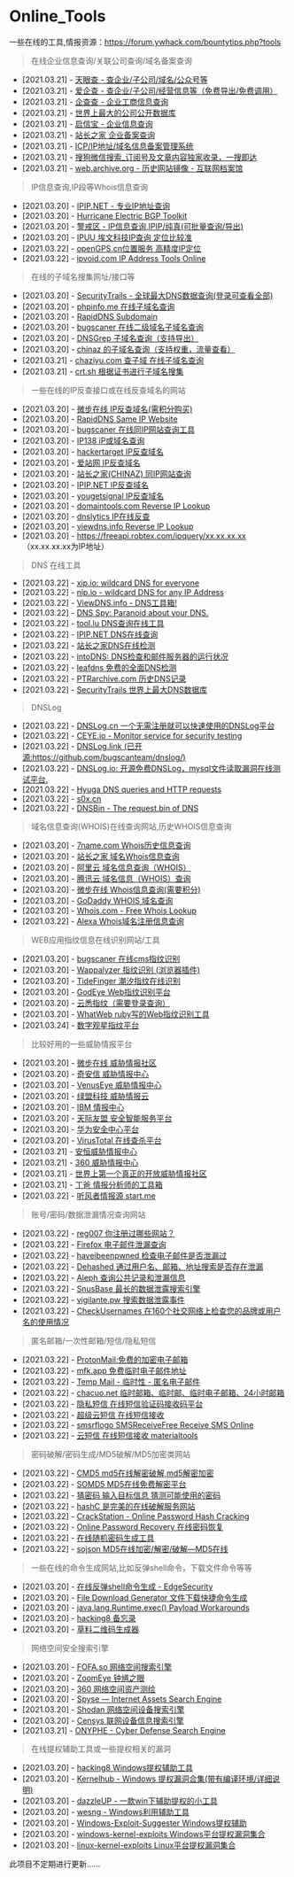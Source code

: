 # Online_Tools

一些在线的工具,情报资源：https://forum.ywhack.com/bountytips.php?tools

> 在线企业信息查询/关联公司查询/域名备案查询

* [2021.03.21] - [天眼查 - 查企业/子公司/域名/公众号等](https://www.tianyancha.com/)
* [2021.03.21] - [爱企查 - 查企业/子公司/经营信息等（免费导出/免费调用）](https://aiqicha.baidu.com/)
* [2021.03.21] - [企查查 - 企业工商信息查询](https://www.qcc.com/)
* [2021.03.21] - [世界上最大的公司公开数据库](https://opencorporates.com/)
* [2021.03.21] - [启信宝 - 企业信息查询](https://www.qixin.com/)
* [2021.03.21] - [站长之家 企业备案查询](http://icp.chinaz.com/)
* [2021.03.21] - [ICP/IP地址/域名信息备案管理系统](https://beian.miit.gov.cn/)
* [2021.03.21] - [搜狗微信搜索_订阅号及文章内容独家收录，一搜即达](https://weixin.sogou.com/)
* [2021.03.21] - [web.archive.org - 历史网站镜像 - 互联网档案馆](http://web.archive.org/)

> IP信息查询,IP段等Whois信息查询

* [2021.03.20] - [IPIP.NET - 专业IP地址查询](https://www.ipip.net/)
* [2021.03.20] - [Hurricane Electric BGP Toolkit](https://bgp.he.net/)
* [2021.03.20] - [警戒区 - IP信息查询,IPIP/纯真(可批量查询/导出)](https://jingjiequ.com/tools/ip)
* [2021.03.20] - [IPUU 埃文科技IP查询 定位比较准](https://ipuu.net/#/home)
* [2021.03.22] - [openGPS.cn位置服务 高精度IP定位](https://www.opengps.cn/Data/IP/LocHighAcc.aspx)
* [2021.03.22] - [ipvoid.com IP Address Tools Online](https://www.ipvoid.com/)

> 在线的子域名搜集网址/接口等

* [2021.03.20] - [SecurityTrails - 全球最大DNS数据查询(登录可查看全部)](https://securitytrails.com/)
* [2021.03.20] - [phpinfo.me 在线子域名查询](https://phpinfo.me/domain/)
* [2021.03.20] - [RapidDNS Subdomain](https://rapiddns.io/subdomain)
* [2021.03.20] - [bugscaner 在线二级域名子域名查询](http://tools.bugscaner.com/subdomain/)
* [2021.03.20] - [DNSGrep 子域名查询（支持导出）](https://www.dnsgrep.cn/subdomain)
* [2021.03.20] - [chinaz 的子域名查询（支持权重，流量查看）](http://tool.chinaz.com/subdomain/)
* [2021.03.21] - [chaziyu.com 查子域 在线子域名查询](https://chaziyu.com/)
* [2021.03.21] - [crt.sh 根据证书进行子域名搜集](https://crt.sh/)

> 一些在线的IP反查接口或在线反查域名的网站

* [2021.03.20] - [微步在线 IP反查域名(需积分购买)](https://x.threatbook.cn/)
* [2021.03.20] - [RapidDNS Same IP Website](https://rapiddns.io/sameip)
* [2021.03.20] - [bugscaner 在线同IP网站查询工具](http://dns.bugscaner.com/)
* [2021.03.20] - [IP138 iP或域名查询](http://site.ip138.com/)
* [2021.03.20] - [hackertarget IP反查域名](https://hackertarget.com/reverse-ip-lookup/)
* [2021.03.20] - [爱站网 IP反查域名](https://dns.aizhan.com/)
* [2021.03.20] - [站长之家(CHINAZ) 同IP网站查询](http://s.tool.chinaz.com/same)
* [2021.03.20] - [IPIP.NET IP反查域名](https://tools.ipip.net/ipdomain.php)
* [2021.03.20] - [yougetsignal IP反查域名](https://www.yougetsignal.com/tools/web-sites-on-web-server/)
* [2021.03.20] - [domaintools.com Reverse IP Lookup](https://reverseip.domaintools.com/)
* [2021.03.20] - [dnslytics IP在线反查](https://dnslytics.com/reverse-ip)
* [2021.03.20] - [viewdns.info Reverse IP Lookup](https://viewdns.info/reverseip/)
* [2021.03.20] - https://freeapi.robtex.com/ipquery/xx.xx.xx.xx （xx.xx.xx.xx为IP地址）

> DNS 在线工具

* [2021.03.22] - [xip.io: wildcard DNS for everyone](http://xip.io/)
* [2021.03.22] - [nip.io - wildcard DNS for any IP Address](https://nip.io/)
* [2021.03.22] - [ViewDNS.info - DNS工具箱!](https://viewdns.info/)
* [2021.03.22] - [DNS Spy: Paranoid about your DNS.](https://dnsspy.io/)
* [2021.03.22] - [tool.lu DNS查询在线工具](https://tool.lu/dns)
* [2021.03.22] - [IPIP.NET DNS在线查询](https://tools.ipip.net/dns.php)
* [2021.03.22] - [站长之家DNS在线检测](http://tool.chinaz.com/dns/)
* [2021.03.22] - [intoDNS: DNS检查和邮件服务器的运行状况](https://intodns.com/)
* [2021.03.22] - [leafdns 免费的全面DNS检测](http://leafdns.com/)
* [2021.03.22] - [PTRarchive.com 历史DNS记录](http://ptrarchive.com/)
* [2021.03.22] - [SecurityTrails 世界上最大DNS数据库](https://securitytrails.com/)

> DNSLog

* [2021.03.22] - [DNSLog.cn 一个无需注册就可以快速使用的DNSLog平台](http://www.dnslog.cn/)
* [2021.03.22] - [CEYE.io - Monitor service for security testing](http://ceye.io/)
* [2021.03.22] - [DNSLog.link (已开源:https://github.com/bugscanteam/dnslog/)](http://admin.dnslog.link/)
* [2021.03.22] - [DNSLog.io: 开源免费DNSLog，mysql文件读取漏洞在线测试平台.](https://dnslog.io/)
* [2021.03.22] - [Hyuga DNS queries and HTTP requests](http://hyuga.co/)
* [2021.03.22] - [s0x.cn](http://s0x.cn/)
* [2021.03.22] - [DNSBin - The request.bin of DNS](http://dnsbin.zhack.ca/)

> 域名信息查询(WHOIS)在线查询网站,历史WHOIS信息查询

* [2021.03.20] - [7name.com Whois历史信息查询](http://7name.com/)
* [2021.03.20] - [站长之家 域名Whois信息查询](https://whois.chinaz.com/)
* [2021.03.20] - [阿里云 域名信息查询（WHOIS）](https://whois.aliyun.com/)
* [2021.03.20] - [腾讯云 域名信息（WHOIS）查询](https://whois.cloud.tencent.com/)
* [2021.03.20] - [微步在线 Whois信息查询(需要积分)](https://x.threatbook.cn/)
* [2021.03.20] - [GoDaddy WHOIS 域名查询](https://sg.godaddy.com/zh/whois)
* [2021.03.20] - [Whois.com - Free Whois Lookup](https://www.whois.com/whois/)
* [2021.03.22] - [Alexa Whois域名注册信息查询](http://whois.alexa.cn/)

> WEB应用指纹信息在线识别网站/工具

* [2021.03.20] - [bugscaner 在线cms指纹识别](http://whatweb.bugscaner.com/look/)
* [2021.03.20] - [Wappalyzer 指纹识别 (浏览器插件)](https://github.com/AliasIO/wappalyzer)
* [2021.03.20] - [TideFinger 潮汐指纹在线识别](http://finger.tidesec.net/)
* [2021.03.20] - [GodEye Web指纹识别平台](https://www.godeye.vip/)
* [2021.03.20] - [云悉指纹（需要登录查询）](https://www.yunsee.cn/)
* [2021.03.20] - [WhatWeb ruby写的Web指纹识别工具](https://github.com/urbanadventurer/WhatWeb)
* [2021.03.24] - [数字观星指纹平台](https://fp.shuziguanxing.com/#/)

> 比较好用的一些威胁情报平台

* [2021.03.20] - [微步在线 威胁情报社区](https://x.threatbook.cn/)
* [2021.03.20] - [奇安信 威胁情报中心](https://ti.qianxin.com/)
* [2021.03.20] - [VenusEye 威胁情报中心](https://www.venuseye.com.cn/)
* [2021.03.20] - [绿盟科技 威胁情报云](https://ti.nsfocus.com/)
* [2021.03.20] - [IBM 情报中心](https://exchange.xforce.ibmcloud.com/)
* [2021.03.20] - [天际友盟 安全智能服务平台](https://redqueen.tj-un.com/IntelHome.html)
* [2021.03.20] - [华为安全中心平台](https://isecurity.huawei.com/sec/web/intelligencePortal.do)
* [2021.03.20] - [VirusTotal 在线查杀平台](https://www.virustotal.com/gui/)
* [2021.03.21] - [安恒威胁情报中心](https://ti.dbappsecurity.com.cn/)
* [2021.03.21] - [360 威胁情报中心](https://ti.360.cn/)
* [2021.03.21] - [世界上第一个真正的开放威胁情报社区](https://otx.alienvault.com/)
* [2021.03.21] - [丁爸 情报分析师的工具箱](http://dingba.top/)
* [2021.03.22] - [听风者情报源 start.me](https://start.me/p/X20Apn)

> 账号/密码/数据泄漏情况查询网站

* [2021.03.22] - [reg007 你注册过哪些网站？](https://www.reg007.com/)
* [2021.03.22] - [Firefox 电子邮件泄漏查询](https://monitor.firefox.com/)
* [2021.03.22] - [haveibeenpwned 检查电子邮件是否泄漏过](https://haveibeenpwned.com/)
* [2021.03.22] - [Dehashed 通过用户名、邮箱、地址搜索是否存在泄漏](https://dehashed.com/)
* [2021.03.22] - [Aleph 查询公共记录和泄漏信息](https://aleph.occrp.org/)
* [2021.03.22] - [SnusBase 最长的数据泄露搜索引擎](https://snusbase.com/)
* [2021.03.22] - [vigilante.pw 搜索数据泄露事件](https://vigilante.pw/)
* [2021.03.22] - [CheckUsernames 在160个社交网络上检查您的品牌或用户名的使用情况](https://checkusernames.com/)

> 匿名邮箱/一次性邮箱/短信/隐私短信

* [2021.03.22] - [ProtonMail:免费的加密电子邮箱](https://mail.protonmail.com/)
* [2021.03.22] - [mfk.app 免费临时电子邮件地址](https://www.8164.cc/)
* [2021.03.22] - [Temp Mail - 临时性 - 匿名电子邮件](https://temp-mail.org/)
* [2021.03.22] - [chacuo.net 临时邮箱、临时邮、临时电子邮箱、24小时邮箱](http://24mail.chacuo.net/)
* [2021.03.22] - [隐私短信 在线短信验证码接收码平台](https://www.yinsiduanxin.com/)
* [2021.03.22] - [超级云短信 在线短信接收](https://www.bfkdim.com/)
* [2021.03.22] - [smsrflogo SMSReceiveFree Receive SMS Online](https://smsreceivefree.com/)
* [2021.03.22] - [云短信 在线短信接收 materialtools](https://www.materialtools.com/)

> 密码破解/密码生成/MD5破解/MD5加密类网站

* [2021.03.22] - [CMD5 md5在线解密破解,md5解密加密](https://www.cmd5.com/)
* [2021.03.22] - [SOMD5 MD5在线免费解密平台](https://www.somd5.com/?nsoad.com)
* [2021.03.22] - [猜密码 输入目标信息 猜测可能使用的密码](https://www.hacked.com.cn/pass.html)
* [2021.03.22] - [hashC 是完美的在线破解服务网站](https://hashc.co.uk/)
* [2021.03.22] - [CrackStation - Online Password Hash Cracking](https://crackstation.net/)
* [2021.03.22] - [Online Password Recovery 在线密码恢复](https://passwordrecovery.io/)
* [2021.03.22] - [在线随机密码生成工具](https://www.hacked.com.cn/password.php)
* [2021.03.22] - [sojson MD5在线加密/解密/破解—MD5在线](https://www.sojson.com/md5/)

> 一些在线的命令生成网站,比如反弹shell命令，下载文件命令等等

* [2021.03.20] - [在线反弹shell命令生成 - EdgeSecurity](https://forum.ywhack.com/reverse-shell/)
* [2021.03.20] - [File Download Generator 文件下载快捷命令生成](https://file-downloads.com/)
* [2021.03.20] - [java.lang.Runtime.exec() Payload Workarounds](http://www.jackson-t.ca/runtime-exec-payloads.html)
* [2021.03.20] - [hacking8 备忘录](https://www.hacking8.com/cheatsheet)
* [2021.03.20] - [草料二维码生成器](https://cli.im/)

> 网络空间安全搜索引擎

* [2021.03.20] - [FOFA.so 网络空间搜索引擎](https://fofa.so/)
* [2021.03.20] - [ZoomEye 钟馗之眼](https://www.zoomeye.org/?R1nG)
* [2021.03.20] - [360 网络空间资产测绘](https://quake.360.cn/quake/#/index)
* [2021.03.20] - [Spyse — Internet Assets Search Engine](https://spyse.com/?R1nG)
* [2021.03.20] - [Shodan 网络空间设备搜索引擎](https://www.shodan.io/)
* [2021.03.20] - [Censys 联网设备信息搜索引擎](https://censys.io/)
* [2021.03.21] - [ONYPHE - Cyber Defense Search Engine](https://www.onyphe.io/)

> 在线提权辅助工具或一些提权相关的漏洞

* [2021.03.20] - [hacking8 Windows提权辅助工具](https://i.hacking8.com/tiquan/)
* [2021.03.20] - [Kernelhub - Windows 提权漏洞合集(带有编译环境/详细说明)](https://github.com/Ascotbe/Kernelhub)
* [2021.03.20] - [dazzleUP - 一款win下辅助提权的小工具](https://github.com/hlldz/dazzleUP)
* [2021.03.20] - [wesng - Windows利用辅助工具](https://github.com/bitsadmin/wesng)
* [2021.03.20] - [Windows-Exploit-Suggester Windows提权辅助](https://github.com/AonCyberLabs/Windows-Exploit-Suggester)
* [2021.03.20] - [windows-kernel-exploits Windows平台提权漏洞集合](https://github.com/SecWiki/windows-kernel-exploits)
* [2021.03.20] - [linux-kernel-exploits Linux平台提权漏洞集合](https://github.com/SecWiki/linux-kernel-exploits)

此项目不定期进行更新......

